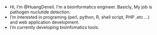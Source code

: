 -  Hi, I’m @HuangDeneil. I'm a bioinformatics engineer. Basicly, My job is pathogen nuclutide detection.
-  I’m interested in programing (perl, python, R, shell script, PHP ,etc ...) and web application development.
-  I’m currently developing bioinfomatics tools.
